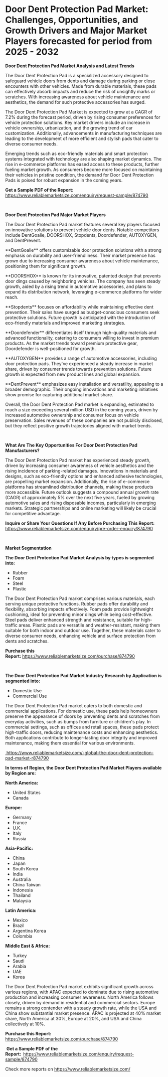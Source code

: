 <p><h1>Door Dent Protection Pad Market: Challenges, Opportunities, and Growth Drivers and Major Market Players forecasted for period from 2025 - 2032</h1></p><p><strong>Door Dent Protection Pad Market Analysis and Latest Trends</strong></p>
<p><p>The Door Dent Protection Pad is a specialized accessory designed to safeguard vehicle doors from dents and damage during parking or close encounters with other vehicles. Made from durable materials, these pads can effectively absorb impacts and reduce the risk of unsightly marks or scratches. With increasing awareness about vehicle maintenance and aesthetics, the demand for such protective accessories has surged.</p><p>The Door Dent Protection Pad Market is expected to grow at a CAGR of 7.2% during the forecast period, driven by rising consumer preferences for vehicle protection solutions. Key market drivers include an increase in vehicle ownership, urbanization, and the growing trend of car customization. Additionally, advancements in manufacturing techniques are leading to the development of more efficient and stylish pads that cater to diverse consumer needs.</p><p>Emerging trends such as eco-friendly materials and smart protection systems integrated with technology are also shaping market dynamics. The rise in e-commerce platforms has eased access to these products, further fueling market growth. As consumers become more focused on maintaining their vehicles in pristine condition, the demand for Door Dent Protection Pads is poised for robust expansion in the coming years.</p></p>
<p><strong>Get a Sample PDF of the Report:&nbsp;</strong> <a href="https://www.reliablemarketsize.com/enquiry/request-sample/874790?utm_campaign=2442&utm_medium=2&utm_source=Github&utm_content=ia&utm_term=21032025&utm_id=door-dent-protection-pad">https://www.reliablemarketsize.com/enquiry/request-sample/874790</a></p>
<p>&nbsp;</p>
<p><strong>Door Dent Protection Pad Major Market Players</strong></p>
<p><p>The Door Dent Protection Pad market features several key players focused on innovative solutions to prevent vehicle door dents. Notable competitors include DentGoalie, DOORSHOX, Stopdents, Doordefender, AUTOXYGEN, and DentPrevent.</p><p>**DentGoalie** offers customizable door protection solutions with a strong emphasis on durability and user-friendliness. Their market presence has grown due to increasing consumer awareness about vehicle maintenance, positioning them for significant growth. </p><p>**DOORSHOX** is known for its innovative, patented design that prevents door dings caused by neighboring vehicles. The company has seen steady growth, aided by a rising trend in automotive accessories, and plans to expand its distribution network, leveraging e-commerce platforms for wider reach.</p><p>**Stopdents** focuses on affordability while maintaining effective dent prevention. Their sales have surged as budget-conscious consumers seek protective solutions. Future growth is anticipated with the introduction of eco-friendly materials and improved marketing strategies.</p><p>**Doordefender** differentiates itself through high-quality materials and advanced functionality, catering to consumers willing to invest in premium products. As the market trends toward premium protective gear, Doordefender is well-positioned for growth.</p><p>**AUTOXYGEN** provides a range of automotive accessories, including door protection pads. They've experienced a steady increase in market share, driven by consumer trends towards prevention solutions. Future growth is expected from new product lines and global expansion.</p><p>**DentPrevent** emphasizes easy installation and versatility, appealing to a broader demographic. Their ongoing innovations and marketing initiatives show promise for capturing additional market share.</p><p>Overall, the Door Dent Protection Pad market is expanding, estimated to reach a size exceeding several million USD in the coming years, driven by increased automotive ownership and consumer focus on vehicle preservation. Sales revenues of these companies are not publicly disclosed, but they reflect positive growth trajectories aligned with market trends.</p></p>
<p>&nbsp;</p>
<p><strong>What Are The Key Opportunities For Door Dent Protection Pad Manufacturers?</strong></p>
<p><p>The Door Dent Protection Pad market has experienced steady growth, driven by increasing consumer awareness of vehicle aesthetics and the rising incidence of parking-related damages. Innovations in materials and designs, such as eco-friendly options and enhanced adhesive technologies, are propelling market expansion. Additionally, the rise of e-commerce platforms has streamlined distribution channels, making these products more accessible. Future outlook suggests a compound annual growth rate (CAGR) of approximately 5% over the next five years, fueled by growing automotive sales and rising disposable incomes, particularly in emerging markets. Strategic partnerships and online marketing will likely be crucial for competitive advantage.</p></p>
<p><strong>Inquire or Share Your Questions If Any Before Purchasing This Report:</strong> <a href="https://www.reliablemarketsize.com/enquiry/pre-order-enquiry/874790?utm_campaign=2442&utm_medium=2&utm_source=Github&utm_content=ia&utm_term=21032025&utm_id=door-dent-protection-pad">https://www.reliablemarketsize.com/enquiry/pre-order-enquiry/874790</a></p>
<p>&nbsp;</p>
<p><strong>Market Segmentation</strong></p>
<p><strong>The Door Dent Protection Pad Market Analysis by types is segmented into:</strong></p>
<p><ul><li>Rubber</li><li>Foam</li><li>Steel</li><li>Plastic</li></ul></p>
<p><p>The Door Dent Protection Pad market comprises various materials, each serving unique protective functions. Rubber pads offer durability and flexibility, absorbing impacts effectively. Foam pads provide lightweight cushioning, ideal for preventing minor dings while being cost-effective. Steel pads deliver enhanced strength and resistance, suitable for high-traffic areas. Plastic pads are versatile and weather-resistant, making them suitable for both indoor and outdoor use. Together, these materials cater to diverse consumer needs, enhancing vehicle and surface protection from dents and scratches.</p></p>
<p><strong>Purchase this Report:&nbsp;</strong><a href="https://www.reliablemarketsize.com/purchase/874790?utm_campaign=2442&utm_medium=2&utm_source=Github&utm_content=ia&utm_term=21032025&utm_id=door-dent-protection-pad">https://www.reliablemarketsize.com/purchase/874790</a></p>
<p>&nbsp;</p>
<p><strong>The Door Dent Protection Pad Market Industry Research by Application is segmented into:</strong></p>
<p><ul><li>Domestic Use</li><li>Commercial Use</li></ul></p>
<p><p>The Door Dent Protection Pad market caters to both domestic and commercial applications. For domestic use, these pads help homeowners preserve the appearance of doors by preventing dents and scratches from everyday activities, such as bumps from furniture or children's play. In commercial settings, such as offices and retail spaces, these pads protect high-traffic doors, reducing maintenance costs and enhancing aesthetics. Both applications contribute to longer-lasting door integrity and improved maintenance, making them essential for various environments.</p></p>
<p><a href="https://www.reliablemarketsize.com/-global-the-door-dent-protection-pad-market-r874790?utm_campaign=2442&utm_medium=2&utm_source=Github&utm_content=ia&utm_term=21032025&utm_id=door-dent-protection-pad">&nbsp;https://www.reliablemarketsize.com/-global-the-door-dent-protection-pad-market-r874790</a></p>
<p><strong>In terms of Region, the Door Dent Protection Pad Market Players available by Region are:</strong></p>
<p>
    <p> <strong> North America: </strong>
        <ul>
            <li>United States</li>
            <li>Canada</li>
        </ul>
        </p> 
    <p> <strong> Europe: </strong>
        <ul>
            <li>Germany</li>
            <li>France</li>
            <li>U.K.</li>
            <li>Italy</li>
            <li>Russia</li>
        </ul>
        </p> 
    <p> <strong> Asia-Pacific: </strong>
        <ul>
            <li>China</li>
            <li>Japan</li>
            <li>South Korea</li>
            <li>India</li>
            <li>Australia</li>
            <li>China Taiwan</li>
            <li>Indonesia</li>
            <li>Thailand</li>
            <li>Malaysia</li>
        </ul>
        </p> 
    <p> <strong> Latin America: </strong>
        <ul>
            <li>Mexico</li>
            <li>Brazil</li>
            <li>Argentina Korea</li>
            <li>Colombia</li>
        </ul>
        </p> 
    <p> <strong> Middle East & Africa: </strong>
        <ul>
            <li>Turkey</li>
            <li>Saudi</li>
            <li>Arabia</li>
            <li>UAE</li>
            <li>Korea</li>
        </ul>
    </p>
    </p>
<p><p>The Door Dent Protection Pad market exhibits significant growth across various regions, with APAC expected to dominate due to rising automotive production and increasing consumer awareness. North America follows closely, driven by demand in residential and commercial sectors. Europe remains a strong contender with a steady growth rate, while the USA and China show substantial market presence. APAC is projected at 40% market share, North America at 30%, Europe at 20%, and USA and China collectively at 10%.</p></p>
<p><strong>Purchase this Report: </strong><a href="https://www.reliablemarketsize.com/purchase/874790?utm_campaign=2442&utm_medium=2&utm_source=Github&utm_content=ia&utm_term=21032025&utm_id=door-dent-protection-pad">https://www.reliablemarketsize.com/purchase/874790</a></p>
<p>&nbsp;<strong>Get a Sample PDF of the Report:&nbsp;&nbsp;</strong><a href="https://www.reliablemarketsize.com/enquiry/request-sample/874790?utm_campaign=2442&utm_medium=2&utm_source=Github&utm_content=ia&utm_term=21032025&utm_id=door-dent-protection-pad">https://www.reliablemarketsize.com/enquiry/request-sample/874790</a></p>
<p><strong></strong></p>
<p>Check more reports on <a href="https://www.reliablemarketsize.com/?utm_campaign=2442&utm_medium=2&utm_source=Github&utm_content=ia&utm_term=21032025&utm_id=door-dent-protection-pad">https://www.reliablemarketsize.com/</a></p>